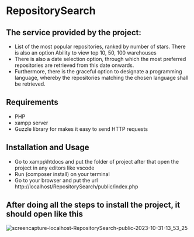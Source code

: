 
# RepositorySearch

## The service provided by the project:

- List of the most popular repositories, ranked by number of stars. There is also an option Ability to view top 10, 50, 100 warehouses
- There is also a date selection option, through which the most preferred repositories are retrieved from this date onwards.
- Furthermore, there is the graceful option to designate a programming language, whereby the repositories matching the chosen language shall be retrieved.

## Requirements

* PHP
* xampp server
* Guzzle library for makes it easy to send HTTP requests

## Installation and Usage
- Go to xampp\htdocs and put the folder of project after that open the project in any editors like vscode
- Run (composer install) on your terminal
- Go to your browser and put the url http://localhost/RepositorySearch/public/index.php
  
## After doing all the steps to install the project, it should open like this
![screencapture-localhost-RepositorySearch-public-2023-10-31-13_53_25](https://github.com/AhmedAbdellah1/RepositorySearch/assets/48163868/da682d72-56c8-4a02-a38a-7c3ac907cb3f)

  
